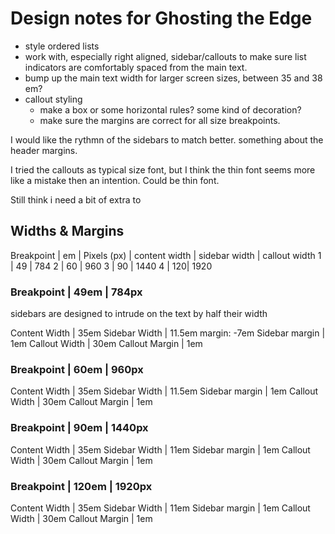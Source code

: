 # Design notes for Ghosting the Edge

- style ordered lists
- work with, especially right aligned, sidebar/callouts to make sure list indicators are comfortably spaced from the main text.
- bump up the main text width for larger screen sizes, between 35 and 38 em? 
- callout styling
  - make a box or some horizontal rules? some kind of decoration?
  - make sure the margins are correct for all size breakpoints.

I would like the rythmn of the sidebars to match better. 
something about the header margins. 

I tried the callouts as typical size font, but I think the thin font seems more like a mistake then an intention. 
Could be thin font. 


Still think i need a bit of extra to 



## Widths & Margins

Breakpoint | em | Pixels (px) | content width | sidebar width | callout width
1          | 49 | 784
2          | 60 | 960
3          | 90 | 1440
4          | 120| 1920

### Breakpoint | 49em | 784px

sidebars are designed to intrude on the text by half their width
 
Content Width  | 35em
Sidebar Width  | 11.5em    margin: -7em
Sidebar margin | 1em
Callout Width  | 30em
Callout Margin | 1em

### Breakpoint | 60em | 960px
 
Content Width  | 35em
Sidebar Width  | 11.5em
Sidebar margin | 1em
Callout Width  | 30em
Callout Margin | 1em

### Breakpoint | 90em | 1440px
 
Content Width  | 35em
Sidebar Width  | 11em
Sidebar margin | 1em
Callout Width  | 30em
Callout Margin | 1em

### Breakpoint | 120em | 1920px
 
Content Width  | 35em
Sidebar Width  | 11em
Sidebar margin | 1em
Callout Width  | 30em
Callout Margin | 1em